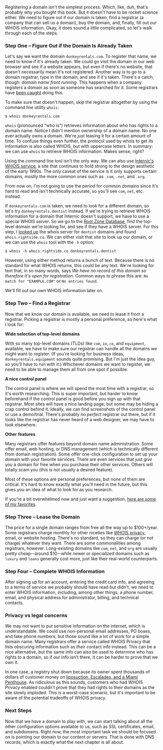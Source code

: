 Registering a domain isn't the simplest process. Which, like, duh, that's probably why you bought this book. But it doesn't have to be rocket science either. We need to figure out if our domain is taken, find a registrar (a company that can sell us a domain), buy the domain, and, finally, fill out our WHOIS information. Okay, it does sound a little complicated, so let's walk through each of the steps.

### Step One – Figure Out if the Domain Is Already Taken

Let's say we want the domain `donkeyrentals.com`. To register that name, we need to know if it's already taken. We could go visit the domain in our web browser and see if a website appears, but even if there's no website, that doesn't necessarily mean it's not registered. Another way is to go to a domain registrar, type in the domain, and see if it's taken. There's a catch, though: _domain name front running_. This happens when a company registers a domain as soon as someone has searched for it. Some registrars have [been caught](http://www.domainstate.com/industry-news-6/beware-dont-search-for-names-at-networksolutions-c-85864.html?s=) doing this.

To make sure that doesn't happen, skip the registrar altogether by using the command line utility `whois`:

```shell
$ whois donkeyrentals.com
```

`whois` (pronounced "who is") retrieves information about who has rights to a domain name. Notice I didn't mention ownership of a domain name. No one ever actually owns a domain. We're just leasing it for a certain amount of time. To confuse things even further, the protocol used by whois to get its information is also called WHOIS, but with uppercase letters. In summary: we can use `whois` to retrieve WHOIS information. Makes sense, right?

Using the command line tool isn't the only way. We can also use [Internic's WHOIS service](http://www.internic.net/whois.html), a site that continues to hold strong to the design aesthetic of the early 1990s. The only caveat of the service is it only supports certain domains, mostly the more common ones such as `.com`, `.net`, and `.org`.

From now on, I'm not going to use the period for common domains since it's hard to read and isn't technically accurate, so you'll see `com`, `net`, etc. instead.

If `donkeyrentals.com` is taken, we need to look for a different domain, so let's try `donkeyrentals.dentist` instead. If we're trying to retrieve WHOIS information for a domain that Internic doesn't support, we have to use a special WHOIS server. So we go to the [Root Zone Database](https://www.iana.org/domains/root/db), find the top-level domain we're looking for, and see if they have a WHOIS server. For this step, I [looked up](https://www.iana.org/domains/root/db/dentist.html) the whois server for `dentist` domains and found `whois.rightside.co`. We can either visit that site to look up our domain, or we can use the `whois` tool with the `-h` option:

```shell
$ whois -h whois.rightside.co donkeyrentals.dentist
```

However, using either method returns a bunch of text. Because there is no standard for what WHOIS returns, this could be any text. We're looking for text that, in so many words, says _We have no record of this domain so therefore it's open for registration._ Common ways to phrase this are: `No match for "EXAMPLE.COM"` or `No entries found`.

We'll fill out our own WHOIS information later on.

### Step Two – Find a Registrar

Now that we know our domain is available, we need to lease it from a registrar. Picking a registrar is mostly a personal preference, so here's what I look for:

**Wide selection of top-level domains**

With so many top-level domains (TLDs) like `com`, `io`, `co`, and `equipment`, available, we have to make sure our registrar can handle all the domains we might want to register. (If you're looking for business ideas, `donkeyrentals.equipment` sounds quite promising. But I'm just the idea guy, so you'll have to run with it.) Whichever domains we want to register, we need to be able to manage them all from one spot if possible.

**A nice control panel**

The control panel is where we will spend the most time with a registrar, so it's worth researching. This is super important, but harder to know beforehand if the control panel is good before you sign up with that registrar. Most sites will have a nice landing page, but some may be hiding a crap control behind it. Ideally, we can find screenshots of the control panel or use a demo/trial. There's probably no _perfect_ registrar out there, but if it looks like the registrar has never heard of a web designer, we may have to look elsewhere.

**Other features**

Many registrars offer features beyond domain name administration. Some offer email, web hosting, or DNS management (which is technically different from domain registration). Some offer one-click configuration to set up your domain with your favorite services. There are even services that just _give_ you a domain for free when you purchase their other services. Others will totally scam you (this is not usually a desired feature).

Most of these options are personal preferences, but none of them are critical. It's hard to know exactly what you'll need in the future, but this gives you an idea of what to look for as you research.

If you're a bit overwhelmed now and just want a suggestion, [here are some of my favorites](#recommended-registrars).

### Step Three – Lease the Domain

The price for a single domain ranges from free all the way up to $100+/year. Some registrars charge monthly for other niceties like [WHOIS privacy](#privacy-vs-legal-concerns), email, or website hosting. There's no standard, so they can charge (or not charge) whatever they want. There are some commonalities among registrars, however. Long-existing domains like `com`, `net`, and `org` are usually pretty cheap--around $10--while newer or specialized domains such as `luxury` and `loans` generally cost more, just like their real-world counterparts.

### Step Four – Complete WHOIS Information

After signing up for an account, entering the credit card info, and agreeing to a terms of service we probably should have read but didn't, we need to enter WHOIS information, including, among other things, a phone number, email, and physical address for administrator, billing, and technical contacts.

### Privacy vs legal concerns

We may not want to put sensitive information on the internet, which is understandable. We could use non-personal email addresses, PO boxes, and fake phone numbers, but those sound like a lot of work for a simple domain name. Many registrars offer a service called WHOIS Privacy that lists obscuring information such as _their_ contact info instead. This can be a nice alternative, but the same info can also be used to determine who has rights to a domain, so if our info isn't there, it can be harder to prove that we own it.

In one case, a registry shut down because its owner spent thousands of dollars of customer money on [liposuction, Escalades, and a Miami Penthouse](https://web.archive.org/web/20120421215616/http://www.businessweek.com/technology/content/mar2007/tc20070309_245992.htm). As ridiculous as this sounds, customers who had WHOIS Privacy enabled couldn't prove that they had rights to their domains as the site slowly imploded. This is a worst-case scenario, but it's important to be aware of the potential tradeoffs of WHOIS privacy.

### Next Steps

Now that we have a domain to play with, we can start talking about all the other configuration options available to us, such as SSL certificates, email, and subdomains. Right now, the most important task we should be focused on is pointing our domain to our content or servers. That is done with DNS records, which is exactly what the next chapter is all about.
